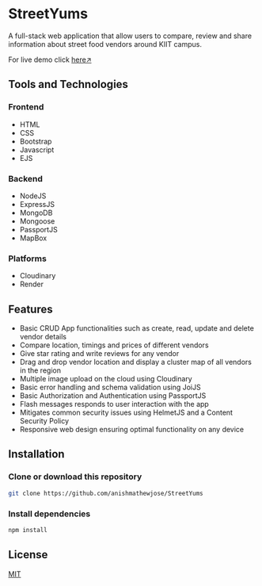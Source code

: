 # StreetYums
A full-stack web application that allow users to compare, review and share information about street food vendors around KIIT campus.

For live demo click [here↗](https://streetyums.onrender.com/)
## Tools and Technologies
### Frontend
* HTML
* CSS
* Bootstrap
* Javascript
* EJS
### Backend
* NodeJS
* ExpressJS
* MongoDB
* Mongoose
* PassportJS
* MapBox
### Platforms
* Cloudinary
* Render

## Features
* Basic CRUD App functionalities such as create, read, update and delete vendor details
* Compare location, timings and prices of different vendors
* Give star rating and write reviews for any vendor
* Drag and drop vendor location and display a cluster map of all vendors in the region
* Multiple image upload on the cloud using Cloudinary
* Basic error handling and schema validation using JoiJS
* Basic Authorization and Authentication using PassportJS
* Flash messages responds to user interaction with the app
* Mitigates common security issues using HelmetJS and a Content Security Policy
* Responsive web design ensuring optimal functionality on any device

## Installation
### Clone or download this repository
```sh
git clone https://github.com/anishmathewjose/StreetYums
```
### Install dependencies
```sh
npm install
```

## License
[MIT](https://choosealicense.com/licenses/mit/)
